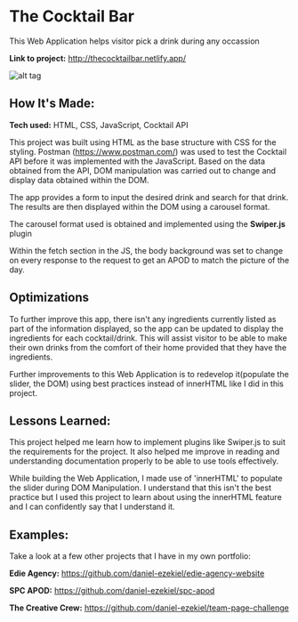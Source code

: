 # The Cocktail Bar
This Web Application helps visitor pick a drink during any occassion

**Link to project:** http://thecocktailbar.netlify.app/

![alt tag](img/TheCocktailBar.gif)

## How It's Made:

**Tech used:** HTML, CSS, JavaScript, Cocktail API

This project was built using HTML as the base structure with CSS for the styling. Postman (https://www.postman.com/) was used to test the Cocktail API before it was implemented with the JavaScript. Based on the data obtained from the API, DOM manipulation was carried out to change and display data obtained within the DOM.

The app provides a form to input the desired drink and search for that drink. The results are then displayed within the DOM using a carousel format.

The carousel format used is obtained and implemented using the **Swiper.js**  plugin

Within the fetch section in the JS, the body background was set to change on every response to the request to get an APOD to match the picture of the day.

## Optimizations

To further improve this app, there isn't any ingredients currently listed as part of the information displayed, so the app can be updated to display the ingredients for each cocktail/drink.  This will assist visitor to be able to make their own drinks from the comfort of their home provided that they have the ingredients.

Further improvements to this Web Application is to redevelop it(populate the slider, the DOM) using best practices instead of innerHTML like I did in this project.

## Lessons Learned:

This project helped me learn how to implement plugins like Swiper.js to suit the requirements for the project. It also helped me improve in reading and understanding documentation properly to be able to use tools effectively.

While building the Web Application, I made use of 'innerHTML' to populate the slider during DOM Manipulation. I understand that this isn't the best practice but I used this project to learn about using the innerHTML feature and I can confidently say that I understand it.

## Examples:
Take a look at a few other projects that I have in my own portfolio:

**Edie Agency:** https://github.com/daniel-ezekiel/edie-agency-website

**SPC APOD:** https://github.com/daniel-ezekiel/spc-apod

**The Creative Crew:** https://github.com/daniel-ezekiel/team-page-challenge



